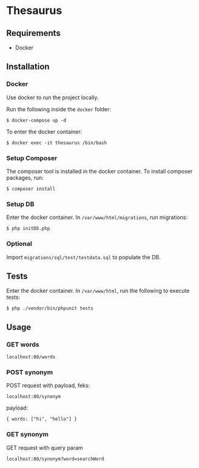 # Thesaurus

## Requirements
- Docker

## Installation

### Docker

Use docker to run the project locally.

Run the following inside the ``docker`` folder:
    
    $ docker-compose up -d 
    
To enter the docker container:

    $ docker exec -it thesaurus /bin/bash
    
### Setup Composer

The composer tool is installed in the docker container. To install composer packages, run:

    $ composer install
    
### Setup DB

Enter the docker container. In ``/var/www/html/migrations``, run migrations:

    $ php initDb.php
    
### Optional
    
Import ``migrations/sql/test/testdata.sql`` to populate the DB.

## Tests

Enter the docker container. In ``/var/www/html``, run the following to execute tests:

    $ php ./vendor/bin/phpunit tests
    
## Usage

### GET words

    localhost:80/words

### POST synonym

POST request with payload, feks:

    localhost:80/synonym

payload:

    { words: ["hi", "hello"] }
    
### GET synonym

GET request with query param

    localhost:80/synonym?word=searchWord
    


